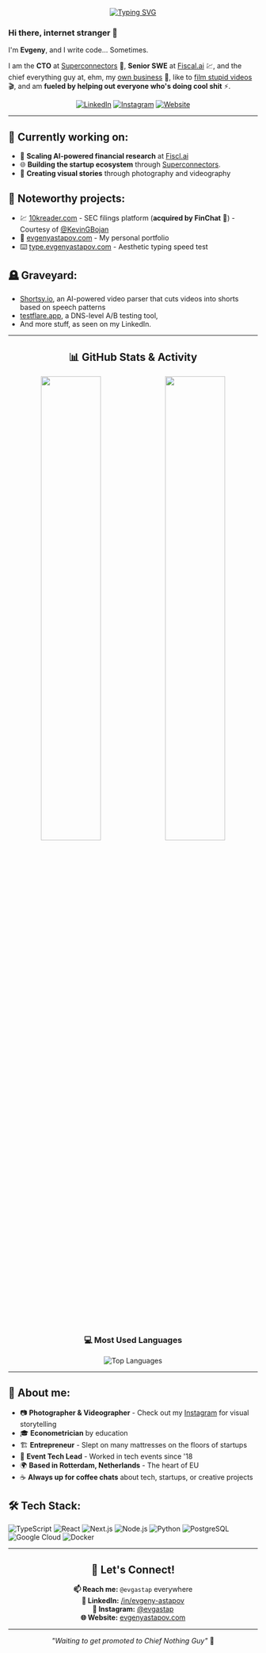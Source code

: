 <div align="center">

[![Typing SVG](https://readme-typing-svg.demolab.com?font=Fira+Code&size=28&duration=3000&pause=1000&color=36BCF7&center=true&vCenter=true&width=600&height=80&lines=Hey+there%2C+internet+stranger+%F0%9F%91%8B;I'm+Evgeny%2C+and+I+write+code...;Sometimes.;CTO+at+Superconnectors;Senior+Full-Stack+at+FinChat;Chief+Everything+Guy)](https://git.io/typing-svg)

</div>

### Hi there, internet stranger 👋

I'm **Evgeny**, and I write code... Sometimes. 

I am the **CTO** at [Superconnectors](https://superconnectors.io) 🚀, **Senior SWE** at [Fiscal.ai](https://fiscal.ai) 💹, and the chief everything guy at, ehm, my [own business](https://evgenyastapov.com) 🔧, like to [film stupid videos](https://www.youtube.com/watch?v=eabxU9ozfZw) 🎬, and am **fueled by helping out everyone who's doing cool shit** ⚡.

<div align="center">

[![LinkedIn](https://img.shields.io/badge/LinkedIn-0077B5?style=flat-square&logo=linkedin&logoColor=white)](https://linkedin.com/in/evgeny-astapov)
[![Instagram](https://img.shields.io/badge/Instagram-E4405F?style=flat-square&logo=instagram&logoColor=white)](https://instagram.com/evgastap)
[![Website](https://img.shields.io/badge/Website-000000?style=flat-square&logo=About.me&logoColor=white)](https://evgenyastapov.com)

</div>

---

## 🚀 Currently working on:
- 🤖 **Scaling AI-powered financial research** at [Fiscl.ai](https://fiscal.ai)
- 🌐 **Building the startup ecosystem** through [Superconnectors](https://superconnectors.io).
- 📸 **Creating visual stories** through photography and videography

## 💫 Noteworthy projects:
- 💹 [10kreader.com](https://www.10kreader.com/) - SEC filings platform (**acquired by FinChat** 🎉) - Courtesy of [@KevinGBojan](https://github.com/KevinGBojan)
- 🔭 [evgenyastapov.com](https://evgenyastapov.com) - My personal portfolio
- ⌨️ [type.evgenyastapov.com](https://type.evgenyastapov.com) - Aesthetic typing speed test

## 🪦 Graveyard:
- [Shortsy.io](https://shortsy.io), an AI-powered video parser that cuts videos into shorts based on speech patterns
- [testflare.app](https://testflare.app), a DNS-level A/B testing tool,
- And more stuff, as seen on my LinkedIn.

---

<div align="center">

## 📊 GitHub Stats & Activity

<img width="49%" src="https://github-readme-stats.vercel.app/api?username=evgastap&show_icons=true&theme=tokyonight&hide_border=true&count_private=true" />
<img width="49%" src="https://streak-stats.demolab.com?user=evgastap&theme=tokyonight&hide_border=true" />

</div>

<div align="center">

### 💻 Most Used Languages
![Top Languages](https://github-readme-stats.vercel.app/api/top-langs/?username=evgastap&layout=compact&theme=tokyonight&hide_border=true&count_private=true)

</div>

---

## 🎯 About me:
- 📷 **Photographer & Videographer** - Check out my [Instagram](https://instagram.com/evgastap) for visual storytelling
- 🎓 **Econometrician** by education
- 🏗️ **Entrepreneur** - Slept on many mattresses on the floors of startups
- 🎪 **Event Tech Lead** - Worked in tech events since '18
- 🌍 **Based in Rotterdam, Netherlands** - The heart of EU
- ☕ **Always up for coffee chats** about tech, startups, or creative projects

## 🛠️ Tech Stack:
![TypeScript](https://img.shields.io/badge/TypeScript-007ACC?style=flat-square&logo=typescript&logoColor=white)
![React](https://img.shields.io/badge/React-20232A?style=flat-square&logo=react&logoColor=61DAFB)
![Next.js](https://img.shields.io/badge/Next.js-000000?style=flat-square&logo=next.js&logoColor=white)
![Node.js](https://img.shields.io/badge/Node.js-43853D?style=flat-square&logo=node.js&logoColor=white)
![Python](https://img.shields.io/badge/Python-3776AB?style=flat-square&logo=python&logoColor=white)
![PostgreSQL](https://img.shields.io/badge/PostgreSQL-316192?style=flat-square&logo=postgresql&logoColor=white)
![Google Cloud](https://img.shields.io/badge/Google_Cloud-4285F4?style=flat-square&logo=google-cloud&logoColor=white)
![Docker](https://img.shields.io/badge/Docker-2496ED?style=flat-square&logo=docker&logoColor=white)

---

<div align="center">

## 🤝 Let's Connect!

**📫 Reach me:** `@evgastap` everywhere  
**💼 LinkedIn:** [/in/evgeny-astapov](https://linkedin.com/in/evgeny-astapov)  
**📸 Instagram:** [@evgastap](https://instagram.com/evgastap)  
**🌐 Website:** [evgenyastapov.com](https://evgenyastapov.com)  

---

*"Waiting to get promoted to Chief Nothing Guy"* 🚀

</div>
